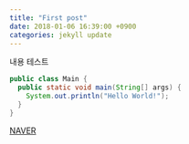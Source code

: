 ```yaml
---
title: "First post"
date: 2018-01-06 16:39:00 +0900
categories: jekyll update
---
```


내용 테스트

````java
public class Main {
  public static void main(String[] args) {
    System.out.println("Hello World!");
  }
}
````

[NAVER](https://wwww.naver.com)
